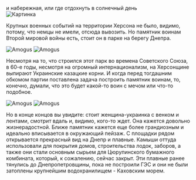 <section>
    <title>Парк славы</title>
    <subtitle>и набережная, или где отдохнуть в солнечный день</subtitle>
</section>

<imgrow>
    <pic image_file="park.png" alt="Парк славы" />
    <img src="https://find-way.com.ua/components/com_jshopping/files/img_products/_DSC0255.jpg" alt="Картинка" />
</imgrow>

Крупных военных событий на территории Херсона не было, видимо, потому, что немцы не имели, отсюда вывозить. Но памятник воинам Второй мировой войны есть, стоит он в парке на берегу Днепра.

<imgrow>
    <img src="https://find-way.com.ua/components/com_jshopping/files/img_products/_DSC0254.jpg" alt="Amogus" />
    <img src="https://find-way.com.ua/components/com_jshopping/files/img_products/DJI_0593-325.jpg" alt="Amogus" />
</imgrow>

Несмотря на то, что строился этот парк во времена Советского Союза, в 60-е годы, несмотря на огромный интернационализм, на Херсонщине выпирают Украинские казацкие корни. И когда перед тогдашним обкомом партии поставлена ​​задача построить памятник воинам, то, конечно, думали, что это будет какой-то воин с мечом или что-то подобное.

<imgrow>
    <img src="https://find-way.com.ua/components/com_jshopping/files/img_products/_DSC0551.jpg" alt="Amogus" />
    <img src="https://find-way.com.ua/components/com_jshopping/files/img_products/_DSC0248.jpg" alt="Amogus" />
</imgrow>

Но в конце концов вы увидите: стоит женщина-украинка с венком и лентами, смотрит вдаль и, видимо, кого-то ждет. Она кажется довольно жизнерадостной. Ближе памятник кажется еще более грандиозным и идеально вписывается в окружающий пейзаж. С площадки рядом открывается прекрасный вид на Днепр и плавные. Камыши оттуда использовали для покрытия домов, строительства лодок, заборов, а также они стали основным сырьем для Цюрупинского бумажного комбината, который, к сожалению, сейчас закрыт. Эти плавные ранее тянулись до Днепропетровщины, пока не построили ГЭС и они не были затоплены крупнейшим водохранилищем - Каховским морем.
